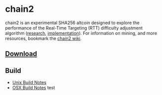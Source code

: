 chain2
======

chain2 is an experimental SHA256 altcoin designed to explore the performance of the Real-Time Targeting (RTT) difficulty adjustment algorithm ([research](/specifications/rtt.pdf), [implementation](https://github.com/chain2/chain2/pull/6)).  For information on mining, and more resources, bookmark the [chain2 wiki](https://github.com/chain2/chain2/wiki/chain2-wiki).

[Download](https://github.com/chain2/chain2/releases)
---------------------

Build
---------------------
- [Unix Build Notes](/doc/build-unix.md)
- [OSX Build Notes](/doc/build-osx.md)
test

